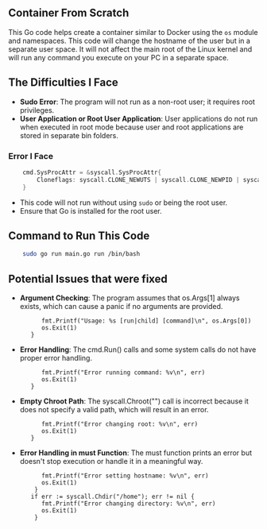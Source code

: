 ## Container From Scratch

This Go code helps create a container similar to Docker using the `os` module and namespaces. This code will change the hostname of the user but in a separate user space. It will not affect the main root of the Linux kernel and will run any command you execute on your PC in a separate space.

## The Difficulties I Face

- **Sudo Error**: The program will not run as a non-root user; it requires root privileges.
- **User Application or Root User Application**: User applications do not run when executed in root mode because user and root applications are stored in separate bin folders.

### Error I Face
```go
	cmd.SysProcAttr = &syscall.SysProcAttr{
		Cloneflags: syscall.CLONE_NEWUTS | syscall.CLONE_NEWPID | syscall.CLONE_NEWNS,
	}
```
- This code will not run without using `sudo` or being the root user.
- Ensure that Go is installed for the root user.

## Command to Run This Code
```bash
    sudo go run main.go run /bin/bash
```




## Potential Issues that were fixed

- **Argument Checking**: The program assumes that os.Args[1] always exists, which can cause a panic if no arguments are provided.
  ```if len(os.Args) < 2 {
     	fmt.Printf("Usage: %s [run|child] [command]\n", os.Args[0])
     	os.Exit(1)
     }
  ```
  
- **Error Handling**: The cmd.Run() calls and some system calls do not have proper error handling.
  ```if err := cmd.Run(); err != nil {
     	fmt.Printf("Error running command: %v\n", err)
     	os.Exit(1)
     }
  ```

- **Empty Chroot Path**: The syscall.Chroot("") call is incorrect because it does not specify a valid path, which will result in an error.
  ```if err := syscall.Chroot("/path/to/new/root"); err != nil { // Change this to a valid path
     	fmt.Printf("Error changing root: %v\n", err)
     	os.Exit(1)
     }
  ```

- **Error Handling in must Function**: The must function prints an error but doesn't stop execution or handle it in a meaningful way.
  ```if err := syscall.Sethostname([]byte("AshishNemo")); err != nil {
    	fmt.Printf("Error setting hostname: %v\n", err)
    	os.Exit(1)
      }
     if err := syscall.Chdir("/home"); err != nil {
    	fmt.Printf("Error changing directory: %v\n", err)
    	os.Exit(1)
      }
  ```


